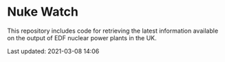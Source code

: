 # Nuke Watch

This repository includes code for retrieving the latest information available on the output of EDF nuclear power plants in the UK.

Last updated: 2021-03-08 14:06